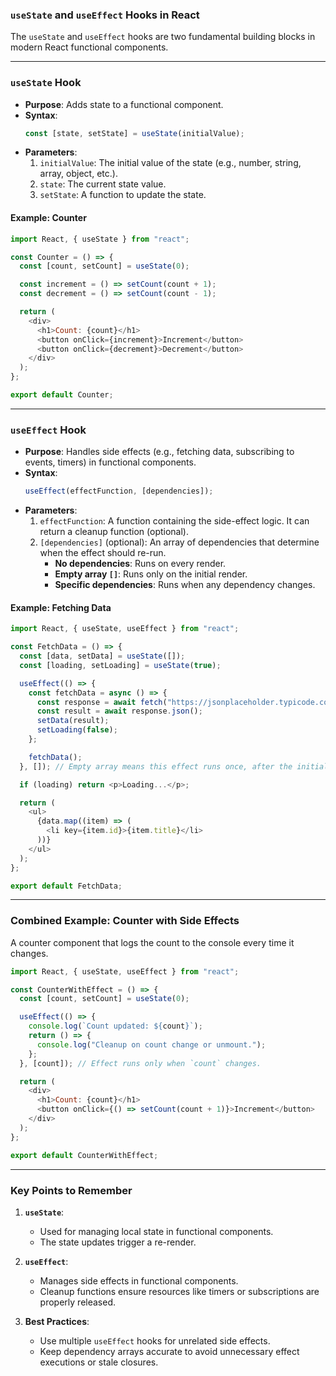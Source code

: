 ### `useState` and `useEffect` Hooks in React

The `useState` and `useEffect` hooks are two fundamental building blocks in modern React functional components.

---

### **`useState` Hook**
- **Purpose**: Adds state to a functional component.
- **Syntax**:
  ```javascript
  const [state, setState] = useState(initialValue);
  ```
- **Parameters**:
  1. `initialValue`: The initial value of the state (e.g., number, string, array, object, etc.).
  2. `state`: The current state value.
  3. `setState`: A function to update the state.

#### **Example: Counter**
```javascript
import React, { useState } from "react";

const Counter = () => {
  const [count, setCount] = useState(0);

  const increment = () => setCount(count + 1);
  const decrement = () => setCount(count - 1);

  return (
    <div>
      <h1>Count: {count}</h1>
      <button onClick={increment}>Increment</button>
      <button onClick={decrement}>Decrement</button>
    </div>
  );
};

export default Counter;
```

---

### **`useEffect` Hook**
- **Purpose**: Handles side effects (e.g., fetching data, subscribing to events, timers) in functional components.
- **Syntax**:
  ```javascript
  useEffect(effectFunction, [dependencies]);
  ```
- **Parameters**:
  1. `effectFunction`: A function containing the side-effect logic. It can return a cleanup function (optional).
  2. `[dependencies]` (optional): An array of dependencies that determine when the effect should re-run.
     - **No dependencies**: Runs on every render.
     - **Empty array `[]`**: Runs only on the initial render.
     - **Specific dependencies**: Runs when any dependency changes.

#### **Example: Fetching Data**
```javascript
import React, { useState, useEffect } from "react";

const FetchData = () => {
  const [data, setData] = useState([]);
  const [loading, setLoading] = useState(true);

  useEffect(() => {
    const fetchData = async () => {
      const response = await fetch("https://jsonplaceholder.typicode.com/posts");
      const result = await response.json();
      setData(result);
      setLoading(false);
    };

    fetchData();
  }, []); // Empty array means this effect runs once, after the initial render.

  if (loading) return <p>Loading...</p>;

  return (
    <ul>
      {data.map((item) => (
        <li key={item.id}>{item.title}</li>
      ))}
    </ul>
  );
};

export default FetchData;
```

---

### **Combined Example: Counter with Side Effects**
A counter component that logs the count to the console every time it changes.

```javascript
import React, { useState, useEffect } from "react";

const CounterWithEffect = () => {
  const [count, setCount] = useState(0);

  useEffect(() => {
    console.log(`Count updated: ${count}`);
    return () => {
      console.log("Cleanup on count change or unmount.");
    };
  }, [count]); // Effect runs only when `count` changes.

  return (
    <div>
      <h1>Count: {count}</h1>
      <button onClick={() => setCount(count + 1)}>Increment</button>
    </div>
  );
};

export default CounterWithEffect;
```

---

### **Key Points to Remember**
1. **`useState`**:
   - Used for managing local state in functional components.
   - The state updates trigger a re-render.

2. **`useEffect`**:
   - Manages side effects in functional components.
   - Cleanup functions ensure resources like timers or subscriptions are properly released.

3. **Best Practices**:
   - Use multiple `useEffect` hooks for unrelated side effects.
   - Keep dependency arrays accurate to avoid unnecessary effect executions or stale closures.